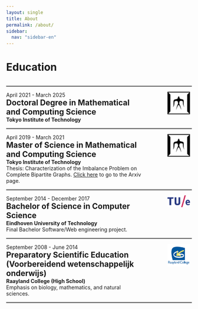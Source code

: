 ```yaml
---
layout: single
title: About
permalink: /about/
sidebar:
  nav: "sidebar-en"
---
```


<div style="margin:0%">
    <h1 style="border-bottom: 0px">Education</h1>
    <div style="margin:inherit">
        <div style="width:100%;overflow: auto">
            <hr style="border-top: 2px solid #a6a6a6;">
            <div style="width:100%;overflow: auto">
                <div style="height:100%; width:74%; float:left;">
                    <p style="margin:inherit">April 2021 - March 2025</p>
                    <h2 style="margin:inherit;border-bottom: 0px">Doctoral Degree in Mathematical and Computing Science</h2>
                    <h4 style="margin:inherit; margin-bottom: 0px;margin-top: 0px;">Tokyo Institute of Technology</h4>
                    <!-- <p style="margin:inherit">Thesis: Characterization of the Imbalance Problem on Complete Bipartite Graphs. <a href="https://arxiv.org/abs/2111.00154">Click here</a> to go to the Arxiv page.</p> -->
                </div>
                <div style="margin-left:75%;width:24%;text-align: right;">
                     <img style="width:50%;" src="/assets/images/tokyotech-logo.svg"> 
                </div>
            </div>
        </div>
        <div style="width:100%;overflow: auto">
            <hr style="border-top: 2px solid #a6a6a6;">
            <div style="width:100%;overflow: auto">
                <div style="height:100%; width:74%; float:left;">
                    <p style="margin:inherit">April 2019 - March 2021</p>
                    <h2 style="margin:inherit;border-bottom: 0px">Master of Science in Mathematical and Computing Science</h2>
                    <h4 style="margin:inherit; margin-bottom: 0px;margin-top: 0px;">Tokyo Institute of Technology</h4>
                    <p style="margin:inherit">Thesis: Characterization of the Imbalance Problem on Complete Bipartite Graphs. <a href="https://arxiv.org/abs/2111.00154">Click here</a> to go to the Arxiv page.</p>
                </div>
                <div style="margin-left:75%;width:24%;text-align: right;">
                     <img style="width:50%;" src="/assets/images/tokyotech-logo.svg"> 
                </div>
            </div>
        </div>
        <div style="width:100%;overflow: auto">
            <hr style="border-top: 2px solid #a6a6a6;">
            <div style="width:100%;overflow: auto">
                <div style="height:100%; width:74%; float:left;">
                    <p style="margin:inherit">September 2014 - December 2017</p>
                    <h2 style="margin:inherit;border-bottom: 0px">Bachelor of Science in Computer Science</h2>
                    <h4 style="margin:inherit;margin-top: 0px;">Eindhoven University of Technology</h4>
                    <p style="margin:inherit">Final Bachelor Software/Web engineering project.</p>
                </div>
                <div style="margin-left:75%;width:24%;text-align: right;">
                     <img style="width:50%;" src="/assets/images/tue-logo.svg"> 
                </div>
            </div>
        </div>
        <div style="width:100%;overflow: auto">
            <hr style="border-top: 2px solid #a6a6a6;">
            <div style="width:100%;overflow: auto">
                <div style="height:100%; width:74%; float:left;">
                    <p style="margin:inherit">September 2008 - June 2014</p>
                    <h2 style="margin:inherit;border-bottom: 0px">Preparatory Scientific Education (Voorbereidend wetenschappelijk onderwijs)</h2>
                    <h4 style="margin:inherit;margin-top: 0px;">Raayland College (High School)</h4>
                    <p style="margin:inherit">Emphasis on biology, mathematics, and natural sciences.</p>
                </div>
                <div style="margin-left:75%;width:24%;text-align: right;">
                     <img style="width:50%;" src="/assets/images/raayland-logo.png"> 
                </div>
            </div>
        </div>
    <hr style="border-top: 2px solid #a6a6a6;">
</div>

